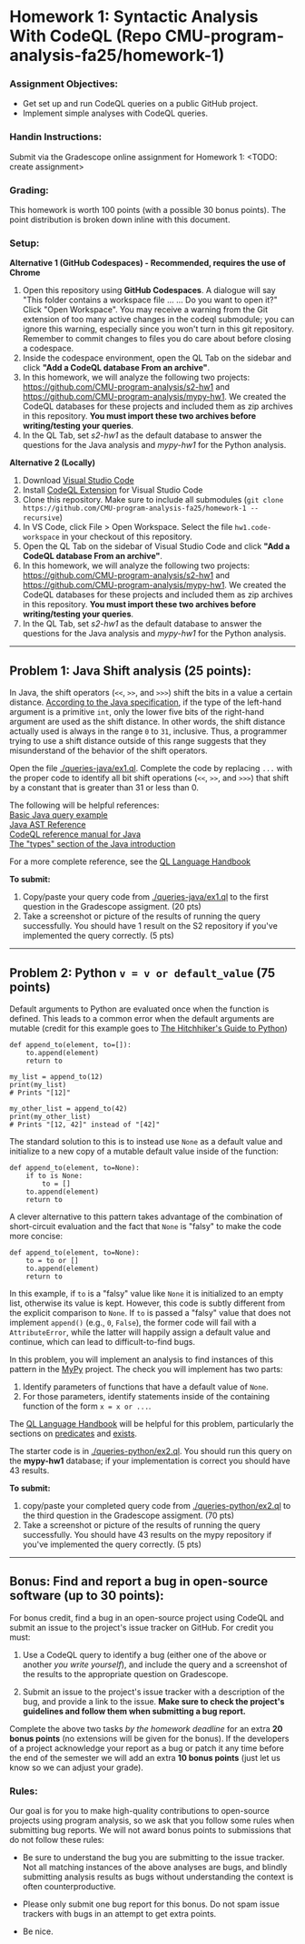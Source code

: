 Homework 1: Syntactic Analysis With CodeQL (Repo CMU-program-analysis-fa25/homework-1)
=================================================

### Assignment Objectives:
- Get set up and run CodeQL queries on a public GitHub project.
- Implement simple analyses with CodeQL queries.

### Handin Instructions:
Submit via the Gradescope online assignment for Homework 1: <TODO: create assignment> 

### Grading:
This homework is worth 100 points (with a possible 30 bonus points). The point
distribution is broken down inline with this document.

### Setup:

**Alternative 1 (GitHub Codespaces) - Recommended, requires the use of Chrome**

1. Open this repository using **GitHub Codespaces**. A dialogue will say "This folder contains a workspace file ... <snip> ... Do you want to open it?" Click "Open Workspace".  You may receive a warning from the Git extension of too many active changes in the codeql submodule; you can ignore this warning, especially since you won't turn in this git repository.  Remember to commit changes to files you do care about before closing a codespace.
2. Inside the codespace environment, open the QL Tab on the sidebar and click **"Add a CodeQL database From an archive"**.
3. In this homework, we will analyze the following two projects:
   https://github.com/CMU-program-analysis/s2-hw1 and
   https://github.com/CMU-program-analysis/mypy-hw1. We created the CodeQL databases for these projects and included them as zip archives in this repository.
   **You must import these two archives before writing/testing your queries**. 
4. In the QL Tab, set *s2-hw1* as the default database to answer the questions for the Java analysis and *mypy-hw1* for the Python analysis.

**Alternative 2 (Locally)**
1. Download [Visual Studio Code](https://code.visualstudio.com) 
2. Install [CodeQL Extension](https://marketplace.visualstudio.com/items?itemName=github.vscode-codeql) for Visual Studio Code
3. Clone this repository. Make sure to include all submodules (`git clone https://github.com/CMU-program-analysis-fa25/homework-1 --recursive`)
4. In VS Code, click File > Open Workspace. Select the file `hw1.code-workspace` in your checkout of this repository.
5. Open the QL Tab on the sidebar of Visual Studio Code and click **"Add a CodeQL database From an archive"**.
6. In this homework, we will analyze the following two projects:
   https://github.com/CMU-program-analysis/s2-hw1 and
   https://github.com/CMU-program-analysis/mypy-hw1. We created the CodeQL databases for these projects and included them as zip archives in this repository.
   **You must import these two archives before writing/testing your queries**. 
7. In the QL Tab, set *s2-hw1* as the default database to answer the questions for the Java analysis and *mypy-hw1* for the Python analysis.

---

Problem 1: Java Shift analysis (25 points):
-------------------------------------------

In Java, the shift operators (`<<`, `>>`, and `>>>`) shift the bits in a value
a certain distance. [According to the Java
specification](https://docs.oracle.com/javase/specs/jls/se7/html/jls-15.html#jls-15.19),
if the type of the left-hand argument is a primitive `int`, only the lower five
bits of the right-hand argument are used as the shift distance. In other words,
the shift distance actually used is always in the range `0` to `31`,
inclusive. Thus, a programmer trying to use a shift distance outside of this
range suggests that they misunderstand of the behavior of the shift operators.

Open the file [./queries-java/ex1.ql](queries-java/ex1.ql). Complete the code by replacing `...`
with the proper code to identify all bit shift operations (`<<`, `>>`, and
`>>>`) that shift by a constant that is greater than 31 or less than 0.

The following will be helpful
references:\
[Basic Java query
example](https://codeql.github.com/docs/codeql-language-guides/basic-query-for-java-code)\
[Java AST
Reference](https://codeql.github.com/docs/codeql-language-guides/abstract-syntax-tree-classes-for-working-with-java-programs/)\
[CodeQL reference manual for Java](https://codeql.github.com/codeql-standard-libraries/java/)\
[The
"types" section of the Java
introduction](https://codeql.github.com/docs/codeql-language-guides/types-in-java/)

For a more complete reference, see the [QL Language
Handbook](https://codeql.github.com/docs/ql-language-reference/)

**To submit:**
  1. Copy/paste your query code from [./queries-java/ex1.ql](./queries-java/ex1.ql) to the first question in the Gradescope assigment.  (20 pts)
  2. Take a screenshot or picture of the results of running the query successfully.  You should have 1 result on the S2 repository if you've implemented the query correctly. (5 pts)

---

Problem 2: Python `v = v or default_value` (75 points)
------------------------------------------------------

Default arguments to Python are evaluated once when the function is
defined. This leads to a common error when the default arguments are mutable
(credit for this example goes to [The Hitchhiker's Guide to
Python](https://docs.python-guide.org/writing/gotchas/#mutable-default-arguments))

```
def append_to(element, to=[]):
    to.append(element)
    return to

my_list = append_to(12)
print(my_list)
# Prints "[12]"

my_other_list = append_to(42)
print(my_other_list)
# Prints "[12, 42]" instead of "[42]"
```

The standard solution to this is to instead use `None` as a default value and
initialize to a new copy of a mutable default value inside of the function:

```
def append_to(element, to=None):
    if to is None:
        to = []
    to.append(element)
    return to
```


A clever alternative to this pattern takes advantage of the combination of
short-circuit evaluation and the fact that `None` is "falsy" to make the code
more concise:

```
def append_to(element, to=None):
    to = to or []
    to.append(element)
    return to
```

In this example, if `to` is a "falsy" value like `None` it is initialized to an
empty list, otherwise its value is kept. However, this code is subtly different
from the explicit comparison to `None`. If `to` is passed a "falsy" value that
does not implement `append()` (e.g., `0`, `False`), the former code will fail
with a `AttributeError`, while the latter will happily assign a default value
and continue, which can lead to difficult-to-find bugs.

In this problem, you will implement an analysis to find instances of this
pattern in the [MyPy](https://github.com/python/mypy) project. The check you
will implement has two parts:
1. Identify parameters of functions that have a default value of `None`.
2. For those parameters, identify statements inside of the containing function
   of the form `x = x or ...`.


The [QL Language Handbook](https://codeql.github.com/docs/ql-language-reference/)
will be helpful for this problem, particularly the sections on
[predicates](https://codeql.github.com/docs/ql-language-reference/predicates/) and
[exists](https://codeql.github.com/docs/ql-language-reference/formulas/#exists).

The starter code is in [./queries-python/ex2.ql](./queries-python/ex2.ql). You should run this query on the
**mypy-hw1** database; if your
implementation is correct you should have 43 results.

**To submit:**
  1. copy/paste your completed query code from [./queries-python/ex2.ql](./queries-python/ex2.ql) to the third question in the Gradescope assigment.  (70 pts)
  2. Take a screenshot or picture of the results of running the query successfully.  You should have 43 results on the mypy repository if you've implemented the query correctly. (5 pts)

---


Bonus: Find and report a bug in open-source software (up to 30 points):
-----------------------------------------------------------------------

For bonus credit, find a bug in an open-source project using CodeQL and submit
an issue to the project's issue tracker on GitHub. For credit you must:

1. Use a CodeQL query to identify a bug (either one of the above or another *you
   write yourself*), and include the query and a screenshot of the results to the appropriate question on Gradescope.

2. Submit an issue to the project's issue tracker with a description of the bug,
   and provide a link to the issue. **Make sure to check the project's
   guidelines and follow them when submitting a bug report.**

Complete the above two tasks *by the homework deadline* for an extra **20 bonus
points** (no extensions will be given for the bonus). If the developers of a
project acknowledge your report as a bug or patch it any time before the end of
the semester we will add an extra **10 bonus points** (just let us know so we
can adjust your grade).

### Rules:

Our goal is for you to make high-quality contributions to open-source projects
using program analysis, so we ask that you follow some rules when submitting bug
reports. We will not award bonus points to submissions that do not follow these
rules:

- Be sure to understand the bug you are submitting to the issue tracker. Not all
  matching instances of the above analyses are bugs, and blindly submitting
  analysis results as bugs without understanding the context is often
  counterproductive.

- Please only submit one bug report for this bonus. Do not spam issue trackers
  with bugs in an attempt to get extra points.

- Be nice.
